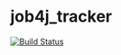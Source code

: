 # job4j_tracker

[![Build Status](https://app.travis-ci.com/sayrus89/job4j_tracker.svg?branch=master)](https://app.travis-ci.com/sayrus89/job4j_tracker)